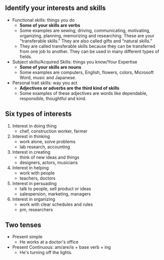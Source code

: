 ## Identify your interests and skills
* Functional skills: things you do
	* **Some of your skills are verbs**
	* Some examples are sewing, driving, communicating, motivating, organizing, planning, memorizing and researching. These are your "transferable skills." They are also called gifts and “natural skills.”
	* They are called transferable skills because they can be transferred from one job to another. They can be used in many different types of fields.
* Subject skills/Acquired Skills: things you know/Your Expertise
	* **Some of your skills are nouns**
	* Some examples are computers, English, flowers, colors, Microsoft Word, music and Japanese.
* Personal trait skills: way you act
	* **Adjectives or adverbs are the third kind of skills**
	* Some examples of these adjectives are words like dependable, responsible, thoughtful and kind.

## Six types of interests
1. Interest in doing thing
	* chef, construction worker, farmer
2. Interest in thinking
	* work alone, solve problems
	* lab research, accounting
3. Interest in creating
	* think of new ideas and things
	* designers, actors, musicians
4. Interest in helping
	* work with people
	* teachers, doctors
5. Interest in persuading
	* talk to people, sell product or ideas
	* salespersion, marketing, managers
6. Interest in organizing
	* work with clear schedules and rules
	* pm, researchers

## Two tenses
* Present simple
	* He works at a doctor's office
* Present Continuous: am/are/is + base verb + ing
	* He's turning off the lights.